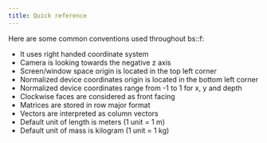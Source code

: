 ```yaml
---
title: Quick reference
---
```


Here are some common conventions used throughout bs::f:
 - It uses right handed coordinate system
 - Camera is looking towards the negative z axis
 - Screen/window space origin is located in the top left corner
 - Normalized device coordinates origin is located in the bottom left corner
 - Normalized device coordinates range from -1 to 1 for x, y and depth
 - Clockwise faces are considered as front facing
 - Matrices are stored in row major format
 - Vectors are interpreted as column vectors
 - Default unit of length is meters (1 unit = 1 m)
 - Default unit of mass is kilogram (1 unit = 1 kg)
